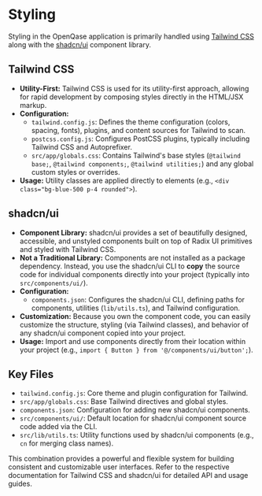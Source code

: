 # Styling

Styling in the OpenQase application is primarily handled using [Tailwind CSS](https://tailwindcss.com/) along with the [shadcn/ui](https://ui.shadcn.com/) component library.

## Tailwind CSS

*   **Utility-First:** Tailwind CSS is used for its utility-first approach, allowing for rapid development by composing styles directly in the HTML/JSX markup.
*   **Configuration:**
    *   `tailwind.config.js`: Defines the theme configuration (colors, spacing, fonts), plugins, and content sources for Tailwind to scan.
    *   `postcss.config.js`: Configures PostCSS plugins, typically including Tailwind CSS and Autoprefixer.
    *   `src/app/globals.css`: Contains Tailwind's base styles (`@tailwind base;`, `@tailwind components;`, `@tailwind utilities;`) and any global custom styles or overrides.
*   **Usage:** Utility classes are applied directly to elements (e.g., `<div class="bg-blue-500 p-4 rounded">`).

## shadcn/ui

*   **Component Library:** shadcn/ui provides a set of beautifully designed, accessible, and unstyled components built on top of Radix UI primitives and styled with Tailwind CSS.
*   **Not a Traditional Library:** Components are not installed as a package dependency. Instead, you use the shadcn/ui CLI to **copy** the source code for individual components directly into your project (typically into `src/components/ui/`).
*   **Configuration:**
    *   `components.json`: Configures the shadcn/ui CLI, defining paths for components, utilities (`lib/utils.ts`), and Tailwind configuration.
*   **Customization:** Because you own the component code, you can easily customize the structure, styling (via Tailwind classes), and behavior of any shadcn/ui component copied into your project.
*   **Usage:** Import and use components directly from their location within your project (e.g., `import { Button } from '@/components/ui/button';`).

## Key Files

*   `tailwind.config.js`: Core theme and plugin configuration for Tailwind.
*   `src/app/globals.css`: Base Tailwind directives and global styles.
*   `components.json`: Configuration for adding new shadcn/ui components.
*   `src/components/ui/`: Default location for shadcn/ui component source code added via the CLI.
*   `src/lib/utils.ts`: Utility functions used by shadcn/ui components (e.g., `cn` for merging class names).

This combination provides a powerful and flexible system for building consistent and customizable user interfaces. Refer to the respective documentation for Tailwind CSS and shadcn/ui for detailed API and usage guides. 